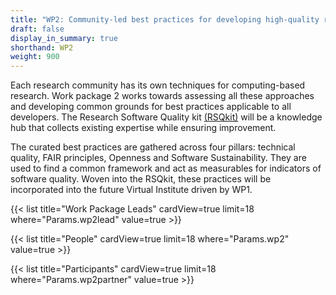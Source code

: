 ```yaml
---
title: "WP2: Community-led best practices for developing high-quality research software"
draft: false
display_in_summary: true
shorthand: WP2
weight: 900
---
```

Each research community has its own techniques for computing-based research. Work package 2 works towards assessing all these approaches and developing common grounds for best practices applicable to all developers. The Research Software Quality kit [(RSQkit)](/services/rsqkit/) will be a knowledge hub that collects existing expertise while ensuring improvement.

The curated best practices are gathered across four pillars: technical quality, FAIR principles, Openness and Software Sustainability. They are used to find a common framework and act as measurables for indicators of software quality. Woven into the RSQkit, these practices will be incorporated into the future Virtual Institute driven by WP1.

{{< list title="Work Package Leads" cardView=true limit=18 where="Params.wp2lead" value=true  >}}

{{< list title="People" cardView=true limit=18 where="Params.wp2" value=true  >}}

{{< list title="Participants" cardView=true limit=18 where="Params.wp2partner" value=true  >}}
